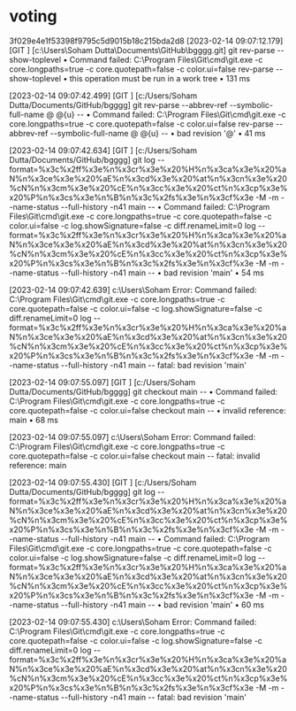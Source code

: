 # voting
3f029e4e1f53398f9795c5d9015b18c215bda2d8
[2023-02-14 09:07:12.179] [GIT  ] [c:\Users\Soham Dutta\Documents\GitHub\bgggg\.git] git rev-parse --show-toplevel • Command failed: C:\Program Files\Git\cmd\git.exe -c core.longpaths=true -c core.quotepath=false -c color.ui=false rev-parse --show-toplevel • this operation must be run in a work tree • 131 ms

[2023-02-14 09:07:42.499] [GIT  ] [c:/Users/Soham Dutta/Documents/GitHub/bgggg] git rev-parse --abbrev-ref --symbolic-full-name @ @{u} -- • Command failed: C:\Program Files\Git\cmd\git.exe -c core.longpaths=true -c core.quotepath=false -c color.ui=false rev-parse --abbrev-ref --symbolic-full-name @ @{u} -- • bad revision '@' • 41 ms

[2023-02-14 09:07:42.634] [GIT  ] [c:/Users/Soham Dutta/Documents/GitHub/bgggg] git log --format=%x3c%x2ff%x3e%n%x3cr%x3e%x20%H%n%x3ca%x3e%x20%aN%n%x3ce%x3e%x20%aE%n%x3cd%x3e%x20%at%n%x3cn%x3e%x20%cN%n%x3cm%x3e%x20%cE%n%x3cc%x3e%x20%ct%n%x3cp%x3e%x20%P%n%x3cs%x3e%n%B%n%x3c%x2fs%x3e%n%x3cf%x3e -M -m --name-status --full-history -n41 main -- • Command failed: C:\Program Files\Git\cmd\git.exe -c core.longpaths=true -c core.quotepath=false -c color.ui=false -c log.showSignature=false -c diff.renameLimit=0 log --format=%x3c%x2ff%x3e%n%x3cr%x3e%x20%H%n%x3ca%x3e%x20%aN%n%x3ce%x3e%x20%aE%n%x3cd%x3e%x20%at%n%x3cn%x3e%x20%cN%n%x3cm%x3e%x20%cE%n%x3cc%x3e%x20%ct%n%x3cp%x3e%x20%P%n%x3cs%x3e%n%B%n%x3c%x2fs%x3e%n%x3cf%x3e -M -m --name-status --full-history -n41 main -- • bad revision 'main' • 54 ms

[2023-02-14 09:07:42.639] c:\Users\Soham
Error: Command failed: C:\Program Files\Git\cmd\git.exe -c core.longpaths=true -c core.quotepath=false -c color.ui=false -c log.showSignature=false -c diff.renameLimit=0 log --format=%x3c%x2ff%x3e%n%x3cr%x3e%x20%H%n%x3ca%x3e%x20%aN%n%x3ce%x3e%x20%aE%n%x3cd%x3e%x20%at%n%x3cn%x3e%x20%cN%n%x3cm%x3e%x20%cE%n%x3cc%x3e%x20%ct%n%x3cp%x3e%x20%P%n%x3cs%x3e%n%B%n%x3c%x2fs%x3e%n%x3cf%x3e -M -m --name-status --full-history -n41 main --
fatal: bad revision 'main'

[2023-02-14 09:07:55.097] [GIT  ] [c:/Users/Soham Dutta/Documents/GitHub/bgggg] git checkout main -- • Command failed: C:\Program Files\Git\cmd\git.exe -c core.longpaths=true -c core.quotepath=false -c color.ui=false checkout main -- • invalid reference: main • 68 ms

[2023-02-14 09:07:55.097] c:\Users\Soham
Error: Command failed: C:\Program Files\Git\cmd\git.exe -c core.longpaths=true -c core.quotepath=false -c color.ui=false checkout main --
fatal: invalid reference: main

[2023-02-14 09:07:55.430] [GIT  ] [c:/Users/Soham Dutta/Documents/GitHub/bgggg] git log --format=%x3c%x2ff%x3e%n%x3cr%x3e%x20%H%n%x3ca%x3e%x20%aN%n%x3ce%x3e%x20%aE%n%x3cd%x3e%x20%at%n%x3cn%x3e%x20%cN%n%x3cm%x3e%x20%cE%n%x3cc%x3e%x20%ct%n%x3cp%x3e%x20%P%n%x3cs%x3e%n%B%n%x3c%x2fs%x3e%n%x3cf%x3e -M -m --name-status --full-history -n41 main -- • Command failed: C:\Program Files\Git\cmd\git.exe -c core.longpaths=true -c core.quotepath=false -c color.ui=false -c log.showSignature=false -c diff.renameLimit=0 log --format=%x3c%x2ff%x3e%n%x3cr%x3e%x20%H%n%x3ca%x3e%x20%aN%n%x3ce%x3e%x20%aE%n%x3cd%x3e%x20%at%n%x3cn%x3e%x20%cN%n%x3cm%x3e%x20%cE%n%x3cc%x3e%x20%ct%n%x3cp%x3e%x20%P%n%x3cs%x3e%n%B%n%x3c%x2fs%x3e%n%x3cf%x3e -M -m --name-status --full-history -n41 main -- • bad revision 'main' • 60 ms

[2023-02-14 09:07:55.430] c:\Users\Soham
Error: Command failed: C:\Program Files\Git\cmd\git.exe -c core.longpaths=true -c core.quotepath=false -c color.ui=false -c log.showSignature=false -c diff.renameLimit=0 log --format=%x3c%x2ff%x3e%n%x3cr%x3e%x20%H%n%x3ca%x3e%x20%aN%n%x3ce%x3e%x20%aE%n%x3cd%x3e%x20%at%n%x3cn%x3e%x20%cN%n%x3cm%x3e%x20%cE%n%x3cc%x3e%x20%ct%n%x3cp%x3e%x20%P%n%x3cs%x3e%n%B%n%x3c%x2fs%x3e%n%x3cf%x3e -M -m --name-status --full-history -n41 main --
fatal: bad revision 'main'

